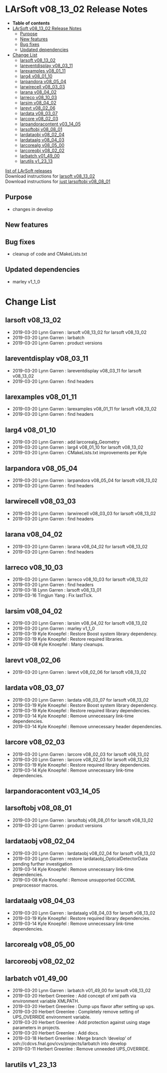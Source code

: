 LArSoft v08\_13\_02 Release Notes
======================================================================

-   **Table of contents**
-   [LArSoft v08\_13\_02 Release Notes](#LArSoft-v08_13_02-Release-Notes)
    -   [Purpose](#Purpose)
    -   [New features](#New-features)
    -   [Bug fixes](#Bug-fixes)
    -   [Updated dependencies](#Updated-dependencies)
-   [Change List](#Change-List)
    -   [larsoft v08\_13\_02](#larsoft-v08_13_02)
    -   [lareventdisplay v08\_03\_11](#lareventdisplay-v08_03_11)
    -   [larexamples v08\_01\_11](#larexamples-v08_01_11)
    -   [larg4 v08\_01\_10](#larg4-v08_01_10)
    -   [larpandora v08\_05\_04](#larpandora-v08_05_04)
    -   [larwirecell v08\_03\_03](#larwirecell-v08_03_03)
    -   [larana v08\_04\_02](#larana-v08_04_02)
    -   [larreco v08\_10\_03](#larreco-v08_10_03)
    -   [larsim v08\_04\_02](#larsim-v08_04_02)
    -   [larevt v08\_02\_06](#larevt-v08_02_06)
    -   [lardata v08\_03\_07](#lardata-v08_03_07)
    -   [larcore v08\_02\_03](#larcore-v08_02_03)
    -   [larpandoracontent v03\_14\_05](#larpandoracontent-v03_14_05)
    -   [larsoftobj v08\_08\_01](#larsoftobj-v08_08_01)
    -   [lardataobj v08\_02\_04](#lardataobj-v08_02_04)
    -   [lardataalg v08\_04\_03](#lardataalg-v08_04_03)
    -   [larcorealg v08\_05\_00](#larcorealg-v08_05_00)
    -   [larcoreobj v08\_02\_02](#larcoreobj-v08_02_02)
    -   [larbatch v01\_49\_00](#larbatch-v01_49_00)
    -   [larutils v1\_23\_13](#larutils-v1_23_13)

[list of LArSoft releases](LArSoft_release_list)\
Download instructions for [larsoft v08\_13\_02](http://scisoft.fnal.gov/scisoft/bundles/larsoft/v08_13_02/larsoft-v08_13_02.html)\
Download instructions for [just larsoftobj v08\_08\_01](http://scisoft.fnal.gov/scisoft/bundles/larsoftobj/v08_08_01/larsoftobj-v08_08_01.html)

Purpose
--------------------

-   changes in develop

New features
------------------------------

Bug fixes
------------------------

-   cleanup of code and CMakeLists.txt

Updated dependencies
----------------------------------------------

-   marley v1\_1\_0

Change List
============================

larsoft v08\_13\_02
------------------------------------------

-   2019-03-20 Lynn Garren : larsoft v08\_13\_02 for larsoft v08\_13\_02
-   2019-03-20 Lynn Garren : larbatch
-   2019-03-20 Lynn Garren : product versions

lareventdisplay v08\_03\_11
----------------------------------------------------------

-   2019-03-20 Lynn Garren : lareventdisplay v08\_03\_11 for larsoft v08\_13\_02
-   2019-03-20 Lynn Garren : find headers

larexamples v08\_01\_11
--------------------------------------------------

-   2019-03-20 Lynn Garren : larexamples v08\_01\_11 for larsoft v08\_13\_02
-   2019-03-20 Lynn Garren : find headers

larg4 v08\_01\_10
--------------------------------------

-   2019-03-20 Lynn Garren : add larcorealg\_Geometry
-   2019-03-20 Lynn Garren : larg4 v08\_01\_10 for larsoft v08\_13\_02
-   2019-03-20 Lynn Garren : CMakeLists.txt improvements per Kyle

larpandora v08\_05\_04
------------------------------------------------

-   2019-03-20 Lynn Garren : larpandora v08\_05\_04 for larsoft v08\_13\_02
-   2019-03-20 Lynn Garren : find headers

larwirecell v08\_03\_03
--------------------------------------------------

-   2019-03-20 Lynn Garren : larwirecell v08\_03\_03 for larsoft v08\_13\_02
-   2019-03-20 Lynn Garren : find headers

larana v08\_04\_02
----------------------------------------

-   2019-03-20 Lynn Garren : larana v08\_04\_02 for larsoft v08\_13\_02
-   2019-03-20 Lynn Garren : find headers

larreco v08\_10\_03
------------------------------------------

-   2019-03-20 Lynn Garren : larreco v08\_10\_03 for larsoft v08\_13\_02
-   2019-03-20 Lynn Garren : find headers
-   2019-03-18 Lynn Garren : larsoft v08\_13\_01
-   2019-03-16 Tingjun Yang : Fix lastTick.

larsim v08\_04\_02
----------------------------------------

-   2019-03-20 Lynn Garren : larsim v08\_04\_02 for larsoft v08\_13\_02
-   2019-03-20 Lynn Garren : marley v1\_1\_0
-   2019-03-19 Kyle Knoepfel : Restore Boost system library dependency.
-   2019-03-19 Kyle Knoepfel : Restore required libraries.
-   2019-03-08 Kyle Knoepfel : Many cleanups.

larevt v08\_02\_06
----------------------------------------

-   2019-03-20 Lynn Garren : larevt v08\_02\_06 for larsoft v08\_13\_02

lardata v08\_03\_07
------------------------------------------

-   2019-03-20 Lynn Garren : lardata v08\_03\_07 for larsoft v08\_13\_02
-   2019-03-19 Kyle Knoepfel : Restore Boost system library dependency.
-   2019-03-19 Kyle Knoepfel : Restore required library dependencies.
-   2019-03-14 Kyle Knoepfel : Remove unnecessary link-time dependencies.
-   2019-03-14 Kyle Knoepfel : Remove unnecessary header dependencies.

larcore v08\_02\_03
------------------------------------------

-   2019-03-20 Lynn Garren : larcore v08\_02\_03 for larsoft v08\_13\_02
-   2019-03-20 Lynn Garren : larcore v08\_02\_03 for larsoft v08\_13\_02
-   2019-03-19 Kyle Knoepfel : Restore required library dependencies.
-   2019-03-14 Kyle Knoepfel : Remove unnecessary link-time dependencies.

larpandoracontent v03\_14\_05
--------------------------------------------------------------

larsoftobj v08\_08\_01
------------------------------------------------

-   2019-03-20 Lynn Garren : larsoftobj v08\_08\_01 for larsoft v08\_13\_02
-   2019-03-20 Lynn Garren : product versions

lardataobj v08\_02\_04
------------------------------------------------

-   2019-03-20 Lynn Garren : lardataobj v08\_02\_04 for larsoft v08\_13\_02
-   2019-03-20 Lynn Garren : restore lardataobj\_OpticalDetectorData pending further investigation
-   2019-03-14 Kyle Knoepfel : Remove unnecessary link-time dependencies.
-   2019-03-08 Kyle Knoepfel : Remove unsupported GCCXML preprocessor macros.

lardataalg v08\_04\_03
------------------------------------------------

-   2019-03-20 Lynn Garren : lardataalg v08\_04\_03 for larsoft v08\_13\_02
-   2019-03-19 Kyle Knoepfel : Restore required library dependencies.
-   2019-03-14 Kyle Knoepfel : Remove unnecessary link-time dependencies.

larcorealg v08\_05\_00
------------------------------------------------

larcoreobj v08\_02\_02
------------------------------------------------

larbatch v01\_49\_00
--------------------------------------------

-   2019-03-20 Lynn Garren : larbatch v01\_49\_00 for larsoft v08\_13\_02
-   2019-03-20 Herbert Greenlee : Add concept of xml path via environment variable XMLPATH.
-   2019-03-20 Herbert Greenlee : Dump ups flavor after setting up ups.
-   2019-03-20 Herbert Greenlee : Completely remove setting of UPS\_OVERRIDE environment variable.
-   2019-03-20 Herbert Greenlee : Add protection against using stage parameters in projects.
-   2019-03-20 Herbert Greenlee : Add docs.
-   2019-03-18 Herbert Greenlee : Merge branch ‘develop’ of ssh://cdcvs.fnal.gov/cvs/projects/larbatch into develop
-   2019-03-11 Herbert Greenlee : Remove unneeded UPS\_OVERRIDE.

larutils v1\_23\_13
------------------------------------------
